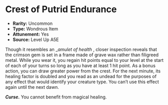 
# Crest of Putrid Endurance

* **Rarity:** Uncommon
* **Type:** Wondrous Item
* **Attunement:** Yes
* **Source:** Level Up A5E


Though it resembles an __amulet of health_ , closer inspection reveals that the crimson gem is set in a frame made of grave wax rather than filigreed metal. While you wear it, you regain hit points equal to your level at the start of each of your turns so long as you have at least 1 hit point. As a bonus action, you can draw greater power from the crest. For the next minute, its healing factor is doubled and you read as an undead for the purposes of any effect that would identify your creature type. You can’t use this effect again until the next dawn.

_**Curse.**_ You cannot benefit from magical healing.
